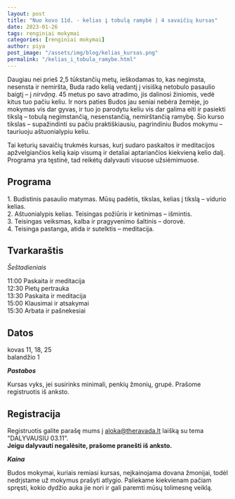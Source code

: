 ```yaml
---
layout: post
title: "Nuo kovo 11d. - kelias į tobulą ramybė | 4 savaičių kursas"
date: 2023-01-26
tags: renginiai mokymai
categories: [renginiai mokymai]
author: piya
post_image: "/assets/img/blog/kelias_kursas.png"
permalink: "/kelias_i_tobula_ramybe.html"
---
```


Daugiau nei prieš 2,5 tūkstančių metų, ieškodamas to, kas negimsta, nesensta ir nemiršta, Buda rado kelią vedantį į visišką netobulo pasaulio baigtį – į *nirvāṇą*. 45 metus po savo atradimo, jis dalinosi žiniomis, vedė kitus tuo pačiu keliu. Ir nors paties Budos jau seniai nebėra žemėje, jo mokymas vis dar gyvas, ir tuo jo parodytu keliu vis dar galima eiti ir pasiekti tikslą – tobulą negimstančią, nesenstančią, nemirštančią ramybę.
Šio kurso tikslas – supažindinti su pačiu praktiškiausiu, pagrindiniu Budos mokymu – tauriuoju aštuonialypiu keliu.

Tai keturių savaičių trukmės kursas, kurį sudaro paskaitos ir meditacijos apžvelgiančios kelią kaip visumą ir detaliai aptariančios kiekvieną kelio dalį. Programa yra tęstinė, tad reikėtų dalyvauti visuose užsiėmimuose.

## Programa

1\. Budistinis pasaulio matymas. Mūsų padėtis, tikslas, kelias į tikslą – vidurio kelias.\
2\. Aštuonialypis kelias. Teisingas požiūris ir ketinimas – išmintis.\
3\. Teisingas veiksmas, kalba ir pragyvenimo šaltinis – dorovė.\
4\. Teisinga pastanga, atida ir sutelktis – meditacija.

## Tvarkaraštis

*Šeštadieniais*

11:00 Paskaita ir meditacija\
12:30 Pietų pertrauka\
13:30 Paskaita ir meditacija\
15:00 Klausimai ir atsakymai\
15:30 Arbata ir pašnekesiai

## Datos

kovas 11, 18, 25\
balandžio 1

***Pastabos***

Kursas vyks, jei susirinks minimali, penkių žmonių, grupė. Prašome registruotis iš anksto.

## Registracija

Registruotis galite parašę mums į aloka@theravada.lt laišką su tema "DALYVAUSIU 03.11".\
**Jeigu dalyvauti negalėsite, prašome pranešti iš anksto.**

***Kaina***

Budos mokymai, kuriais remiasi kursas, neįkainojama dovana žmonijai, todėl nedrįstame už mokymus prašyti atlygio. Paliekame kiekvienam pačiam spręsti, kokio dydžio auka jie nori ir gali paremti mūsų tolimesnę veiklą.

